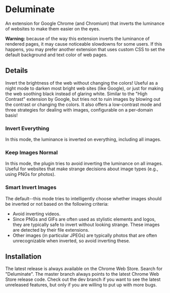 Deluminate
==========

An extension for Google Chrome (and Chromium) that inverts the luminance of
websites to make them easier on the eyes.

**Warning:** because of the way this extension inverts the luminance of
rendered pages, it may cause noticeable slowdowns for some users. If this
happens, you may prefer another extension that uses custom CSS to set the
default background and text color of web pages.

Details
-------

Invert the brightness of the web without changing the colors! Useful as a night
mode to darken most bright web sites (like Google), or just for making the web
soothing black instead of glaring white. Similar to the "High Contrast"
extension by Google, but tries not to ruin images by blowing out the contrast or
changing the colors. It also offers a low-contrast mode and three strategies
for dealing with images, configurable on a per-domain basis!

### Invert Everything ###
In this mode, the luminance is inverted on everything, including all images.

### Keep Images Normal ###
In this mode, the plugin tries to avoid inverting the luminance on all images.
Useful for websites that make strange decisions about image types (e.g., using
PNGs for photos).

### Smart Invert Images ###
The default--this mode tries to intelligently choose whether images should be
inverted or not based on the following criteria:

 * Avoid inverting videos.
 * Since PNGs and GIFs are often used as stylistic elements and logos, they are
   typically safe to invert without looking strange. These images are detected
   by their file extensions.
 * Other images (in particular JPEGs) are typically photos that are often
   unrecognizable when inverted, so avoid inverting these.

Installation
------------

The latest release is always available on the Chrome Web Store. Search for
"Deluminate". The master branch always points to the latest Chrome Web Store
release code. Check out the dev branch if you want to see the latest unreleased
features, but only if you are willing to put up with more bugs.
